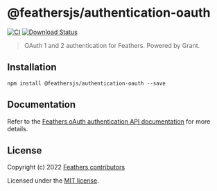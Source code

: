 # @feathersjs/authentication-oauth

[![CI](https://github.com/feathersjs/feathers/workflows/CI/badge.svg)](https://github.com/feathersjs/feathers/actions?query=workflow%3ACI)
[![Download Status](https://img.shields.io/npm/dm/@feathersjs/authentication-oauth.svg?style=flat-square)](https://www.npmjs.com/package/@feathersjs/authentication-oauth)

> OAuth 1 and 2 authentication for Feathers. Powered by Grant.

## Installation

```
npm install @feathersjs/authentication-oauth --save
```

## Documentation

Refer to the [Feathers oAuth authentication API documentation](https://docs.feathersjs.com/api/authentication/oauth.html) for more details.

## License

Copyright (c) 2022 [Feathers contributors](https://github.com/feathersjs/feathers/graphs/contributors)

Licensed under the [MIT license](LICENSE).

